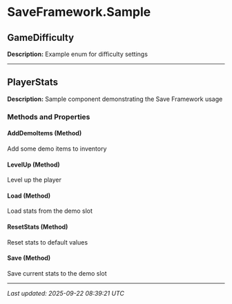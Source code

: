 # SaveFramework.Sample

## GameDifficulty

**Description:** Example enum for difficulty settings

---

## PlayerStats

**Description:** Sample component demonstrating the Save Framework usage

### Methods and Properties

#### AddDemoItems (Method)
Add some demo items to inventory

#### LevelUp (Method)
Level up the player

#### Load (Method)
Load stats from the demo slot

#### ResetStats (Method)
Reset stats to default values

#### Save (Method)
Save current stats to the demo slot

---

*Last updated: 2025-09-22 08:39:21 UTC*
